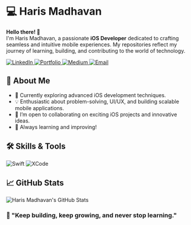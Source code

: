 # 💻 Haris Madhavan

**Hello there! 👋**\
I'm Haris Madhavan, a passionate **iOS Developer** dedicated to crafting seamless and intuitive mobile experiences. My repositories reflect my journey of learning, building, and contributing to the world of technology.

<p align="left">
  <a href="https://www.linkedin.com/in/harismadhavan/" target="_blank">
    <img src="https://img.shields.io/badge/LinkedIn-0077B5?style=for-the-badge&logo=linkedin&logoColor=white" alt="LinkedIn" />
  </a>
  <a href="https://harismadhavan.con" target="_blank">
    <img src="https://img.shields.io/badge/Portfolio-000000?style=for-the-badge&logo=About.me&logoColor=white" alt="Portfolio" />
  </a>
  <a href="https://medium.com/@harismadhavan" target="_blank">
    <img src="https://img.shields.io/badge/Medium-12100E?style=for-the-badge&logo=medium&logoColor=white" alt="Medium" />
  </a>
  <a href="mailto:harishmadhavan27@gmail.com" target="_blank">
    <img src="https://img.shields.io/badge/Email-D14836?style=for-the-badge&logo=gmail&logoColor=white" alt="Email" />
  </a>
</p>

## 🚀 About Me

- 🌱 Currently exploring advanced iOS development techniques.
- 💡 Enthusiastic about problem-solving, UI/UX, and building scalable mobile applications.
- 💬 I’m open to collaborating on exciting iOS projects and innovative ideas.
- 📖 Always learning and improving!

## 🛠️ Skills & Tools

![Swift](https://img.shields.io/badge/Swift-FA7343?style=for-the-badge&logo=swift&logoColor=white)
![XCode](https://img.shields.io/badge/XCode-1575F9?style=for-the-badge&logo=xcode&logoColor=white)


## 📈 GitHub Stats

![Haris Madhavan's GitHub Stats](https://github-readme-stats.vercel.app/api?username=HarisMadhavanL&show_icons=true&theme=dark)

### 🌟 "Keep building, keep growing, and never stop learning."

